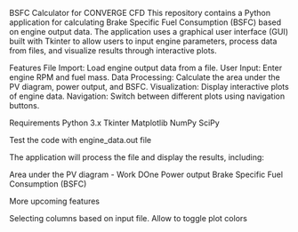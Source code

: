 BSFC Calculator for CONVERGE CFD
This repository contains a Python application for calculating Brake Specific Fuel Consumption (BSFC) based on engine output data. The application uses a graphical user interface (GUI) built with Tkinter to allow users to input engine parameters, process data from files, and visualize results through interactive plots.

Features
File Import: Load engine output data from a file.
User Input: Enter engine RPM and fuel mass.
Data Processing: Calculate the area under the PV diagram, power output, and BSFC.
Visualization: Display interactive plots of engine data.
Navigation: Switch between different plots using navigation buttons.

Requirements
Python 3.x
Tkinter
Matplotlib
NumPy
SciPy

Test the code with engine_data.out file


The application will process the file and display the results, including:

Area under the PV diagram - Work DOne
Power output
Brake Specific Fuel Consumption (BSFC)

More upcoming features 

Selecting columns based on input file.
Allow to toggle plot colors

